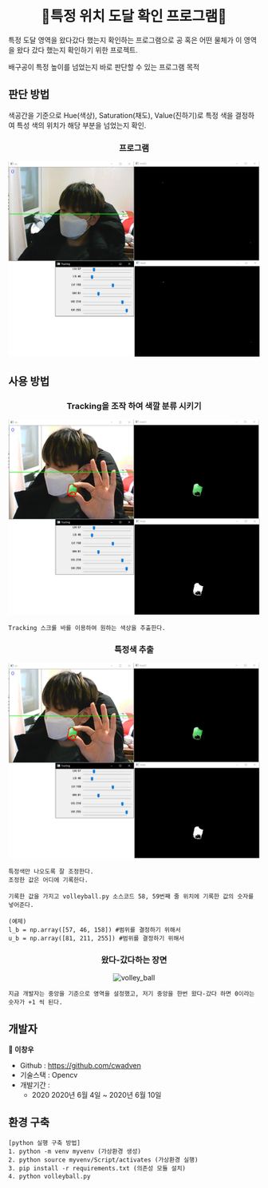 <h1 align="center">📐특정 위치 도달 확인 프로그램📏</h1>

특정 도달 영역을 왔다갔다 했는지 확인하는 프로그램으로 공 혹은 어떤 물체가 이 영역을 왔다 갔다 했는지 확인하기 위한 프로젝트.

배구공이 특정 높이를 넘었는지 바로 판단할 수 있는 프로그램 목적

## 판단 방법

색공간을 기준으로 Hue(색상), Saturation(채도), Value(진하기)로 특정 색을 결정하여 특성 색의 위치가 해당 부분을 넘었는지 확인.

<h3 align="center">프로그램</h3>
<p align="center">
<img alt="Back_and_forth_count_system" src="https://github.com/cwadven/Back_and_forth_count_system/blob/master/assets/seq1.PNG"/>
</p>

## 사용 방법

<h3 align="center">Tracking을 조작 하여 색깔 분류 시키기</h3>
<p align="center">
<img alt="Back_and_forth_count_system" src="https://github.com/cwadven/Back_and_forth_count_system/blob/master/assets/seq2.PNG"/>
</p>

~~~
Tracking 스크롤 바를 이용하여 원하는 색상을 추출한다.
~~~

<h3 align="center">특정색 추출</h3>
<p align="center">
<img alt="Back_and_forth_count_system" src="https://github.com/cwadven/Back_and_forth_count_system/blob/master/assets/seq2.PNG"/>
</p>

~~~
특정색만 나오도록 잘 조정한다.
조정한 값은 어디에 기록한다.

기록한 값을 가지고 volleyball.py 소스코드 58, 59번째 줄 위치에 기록한 값의 숫자를 넣어준다.

(예제)
l_b = np.array([57, 46, 158]) #범위를 결정하기 위해서
u_b = np.array([81, 211, 255]) #범위를 결정하기 위해서
~~~

<h3 align="center">왔다-갔다하는 장면</h3>
<p align="center">
<img alt="volley_ball" src="https://github.com/cwadven/volley_ball/blob/master/assets/seq4.PNG"/>
</p>

~~~
지금 개발자는 중앙을 기준으로 영역을 설정했고, 저기 중앙을 한번 왔다-갔다 하면 0이라는 숫자가 +1 씩 된다.
~~~

## 개발자

**👤 이창우**

- Github : https://github.com/cwadven
- 기술스택 : Opencv
- 개발기간 : <br>
    - 2020 2020년 6월 4일 ~ 2020년 6월 10일

## 환경 구축

~~~
[python 실행 구축 방법]
1. python -m venv myvenv (가상환경 생성)
2. python source myvenv/Script/activates (가상환경 실행)
3. pip install -r requirements.txt (의존성 모듈 설치)
4. python volleyball.py
~~~